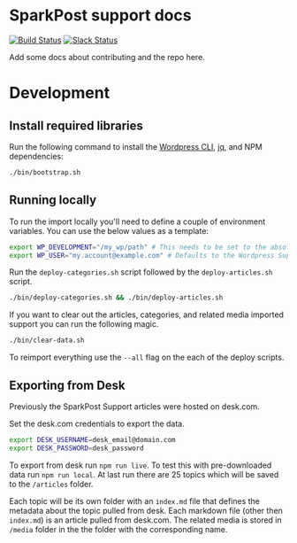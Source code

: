 # SparkPost support docs
[![Build Status](https://travis-ci.org/SparkPost/support-docs.svg?branch=master)](https://travis-ci.org/SparkPost/support-docs)
[![Slack Status](http://slack.sparkpost.com/badge.svg)](http://slack.sparkpost.com)

Add some docs about contributing and the repo here.


# Development

## Install required libraries

Run the following command to install the [Wordpress CLI](http://wp-cli.org/), [jq](https://stedolan.github.io/jq/), and NPM dependencies:

```bash
./bin/bootstrap.sh
```

## Running locally

To run the import locally you'll need to define a couple of environment variables. You can use the below values as a template:

```bash
export WP_DEVELOPMENT="/my_wp/path" # This needs to be set to the absolute path to the wordpress core directory
export WP_USER="my.account@example.com" # Defaults to the Wordpress Support account
```


Run the `deploy-categories.sh` script followed by the `deploy-articles.sh` script.

```bash
./bin/deploy-categories.sh && ./bin/deploy-articles.sh
```

If you want to clear out the articles, categories, and related media imported support you can run the following magic.

```bash
./bin/clear-data.sh
```

To reimport everything use the `--all` flag on the each of the deploy scripts.

## Exporting from Desk

Previously the SparkPost Support articles were hosted on desk.com.

Set the desk.com credentials to export the data.
```bash
export DESK_USERNAME=desk_email@domain.com
export DESK_PASSWORD=desk_password
```

To export from desk run `npm run live`. To test this with pre-downloaded data run `npm run local`. At last run there are 25 topics which will be saved to the `/articles` folder.

Each topic will be its own folder with an `index.md` file that defines the metadata about the topic pulled from desk. Each markdown file (other then `index.md`) is an article pulled from desk.com. The related media is stored in `/media` folder in the the folder with the corresponding name. 
